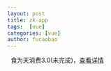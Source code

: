 ```yaml
---
layout: post
title: zk-app
tags:  [vue]
categories: [vue]
author: fucaobao
---
```

&nbsp;
    食为天消费3.0(未完成)，[查看详情](/demo/zk/index.html#/index)